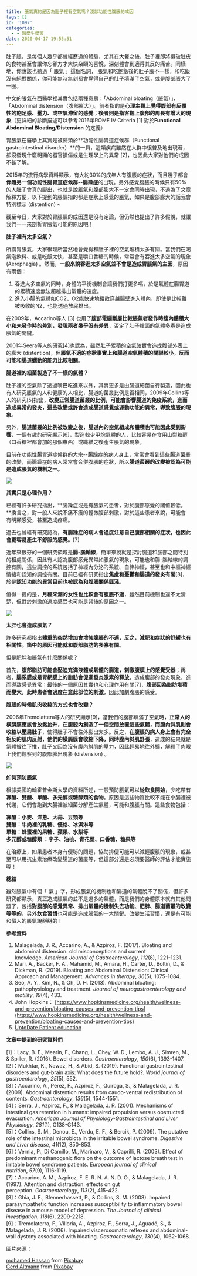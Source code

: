 ```yaml
---
title: 脹氣真的是因為肚子裡有空氣嗎？淺談功能性腹脹的成因
tags: []
id: '1097'
categories:
  - - 醫學生學習
date: 2020-04-17 19:55:51
---
```


肚子脹，是每個人幾乎都曾經歷過的體驗，尤其在大餐之後，肚子裡即將撐破肚皮的食物甚至會讓你忘卻方才大快朵頤的喜悅，深刻體會到適得其反的痛苦。同樣地，你應該也聽過「 脹氣 」這個名詞， 脹氣和吃飽飯後的肚子脹不一樣，和吃飯沒有絕對關係，你可能無時無刻都會覺得自己的肚子填滿了空氣，或是腹部脹大了一圈。

<!-- more -->

中文的脹氣在西醫學裡其實包括兩種意思：「Abdominal bloating（脹氣）」、「Abdominal distension（腹部膨大）」。前者指的是**心理主觀上覺得腹部有反覆性的飽足感、壓力、或空氣滯留的感覺**；**後者則是指客觀上腹部的周長有增大的現象**（更詳細的診斷描述可以參考2016年ROME IV Criteria \[1\] 對於**Functional Abdominal Bloating/Distension** 的定義）

胃脹氣在醫學上其實是被歸類於**功能性腸胃道症候群（Functional gastrointestinal disorder）**的一員，這類疾病雖然在人群中很普及地出現著，卻沒發現什麼明顯的器官損傷或是生理學上的異常 \[2\]，也因此大家對他們的成因不甚了解。

2015年的流行病學資料顯示，有大約30%的成年人有腹脹的症狀，而且幾乎都會**伴隨另一個功能性腸胃道症候群--腸躁症**的出現。另外感覺腹脹的時候只有50%的人肚子會真的膨出，也就是說脹氣和腹部膨大不一定會同時出現，不過為了文章解釋方便，以下提到的脹氣指的都是症狀上感覺的脹氣，如果是腹部膨大的話我會特別標示 (distention) ~

截至今日，大家對於胃脹氣的成因還是沒有定論，但仍然也提出了許多假說，就讓我們一一來剖析胃脹氣可能的原因吧！

**肚子裡有太多空氣？**

所謂胃脹氣，大家很理所當然地會覺得和肚子裡的空氣堆積太多有關。當我們在喝氣泡飲料、或是吃飯太快、甚至是嚼口香糖的時候，常常會有吞進太多空氣的現象 (Aerophagia) 。然而，**一般來說吞進太多空氣並不會是造成胃脹氣的主因**，原因有兩個：

1.  吞進太多空氣的同時，身體的平衡機制會讓我們打更多嗝，於是氣體在腸胃道的累積速度無法超越排出氣體的速度。
2.  進入小腸的氣體如CO2、O2能快速地擴散穿越腸壁進入體內，即使是比較難被吸收的N2，也能透過放屁排出。

在2009年，Accarino等人 \[3\] 也用了**腹部電腦斷層比較脹氣者發作時腹內體積大小和未發作時的差別，發現兩者幾乎沒有差異**，否定了肚子裡面的氣體多寡是造成脹氣的關鍵。

2001年Seera等人的研究\[4\]也認為，雖然肚子累積的空氣確實會造成腹部外表上的膨大 (distention)，但**脹氣不適的症狀事實上和腸道空氣體積的關聯較小，反而可能和腸道蠕動的能力比較相關**。

**腸道裡的細菌製造了不一樣的氣體？**

肚子裡的空氣除了透過嘴巴吃進來以外，其實更多是由腸道細菌自行製造，因此也有人研究脹氣的人和健康的人相比，腸道的菌叢比例是否相同，2009年Collins等人的研究\[5\]指出，**改變正常腸道菌叢的比例，可能會影響腸道的免疫系統，進而造成異常的發炎，這些改變或許會造成腸道感覺或運動功能的異常，導致腹脹的現象。**

另外，**腸道菌叢的比例被改變之後，腸道內的空氣組成和體積也可能因此受到影響**，一個有趣的研究顯示\[6\]，製造較少甲烷氣體的人，比較容易在食用山梨糖醇（口香糖裡都會加的那個東西）或纖維之後產生脹氣的現象。

目前在功能性腸胃道症候群的大宗--腸躁症的病人身上，常常會看到這些腸道菌叢的改變，而腸躁症的病人常常會合併腹脹的症狀，所以**腸道菌叢的改變被認為可能是造成脹氣的機制之一。**

![](http://medcytw.com/wp-content/uploads/2020/04/koli-bacteria-123081_640-e1587049210109.jpg)

**其實只是心理作用？**

已經有許多研究指出，**腸躁症或是有脹氣的患者，對於腹部感覺的閾值較低。**換言之，對一般人來說不痛不癢的輕微腹部刺激，對於這些患者來說，可能會有明顯感受，甚至造成疼痛。

過去也曾經有研究認為，**有腸躁症的病人會過度注意自己腹部相關的症狀，也因此會更容易產生不舒服的感覺。**\[7\]

近年來很夯的一個研究領域是**腸-腦軸線**，簡單來說就是探討腸道和腦部之間特別的相處關係，因此有人認為腹部感覺異常如脹氣的現象，可能也和腸-腦軸線的調控有關，這些調控的系統包括了神經內分泌的系統、自律神經，甚至也和中樞神經情緒和認知的調控有關。目前已經有研究指出**焦慮和憂鬱和腸道的發炎有關**\[8\]，於是**認知功能的異常目前也被認為和腹脹關係匪淺**。

值得一提的是，**月經來潮的女性也比較會有腹脹不適**，雖然目前機制也還不太清楚，但對於刺激的過度感受也可能是背後的原因之一。

![](http://medcytw.com/wp-content/uploads/2020/04/head-3001159_640-e1587049376680.jpg)

**太胖也會造成脹氣？**

許多研究都指出**體重的突然增加會增強腹脹的不適，反之，減肥和症狀的舒緩也有相關性。箇中的原因可能就和腹部脂肪的多寡有關**。

但是肥胖和脹氣有什麼關係呢？

首先，**腹部脂肪可能會壓迫充滿液體或氣體的腸道，刺激腹膜上的感覺受器**；再者，**腸系膜或是胃網膜上的脂肪會促進發炎激素的釋放**，造成腹部的發炎現象，進而導致感覺異常；最後的一個原因其實也和心理作用有關\[7\]，**腹部因為脂肪堆積而變大，此時患者會過度在意此部位的刺激**，因此加劇腹脹的感受。

**腹脹的時候肌肉收縮的方式也會改變？**

2006年Tremolattera等人的研究顯示\[9\]，當我們的腹部填滿了空氣時，**正常人的橫膈膜應該會放鬆抬升，在腹腔內創造了一個空間放置這些氣體，而腹內斜肌則會收縮以壓扁肚子**，使得肚子不會往外膨出太多。反之，**在腹脹的病人身上會有完全相反的肌肉反射，他們的橫膈膜會收縮下降，同時腹內斜肌舒張**，造成的結果就是氣體被往下推，肚子又因為沒有腹內斜肌的壓力，因此輕易地往外擴，解釋了肉眼上我們觀察到的腹部膨出現象 (distension) 。

![](https://i1.wp.com/medcytw.com/wp-content/uploads/2020/04/image.png?fit=900%2C571&ssl=1)

**如何預防脹氣**

根據美國約翰霍普金斯大學的資料所述，一般預防脹氣可以**從飲食開始**，少吃帶有**寡醣、雙醣、單醣、多元醇或糖醇類的食物**。原因是這些物質比較不能在小腸裡被代謝，它們會跑到大腸裡被細菌分解產生氣體，可能和腹脹有關。這些食物包括：

**寡醣：小麥、洋蔥、大蒜、豆類等  
雙醣：牛奶裡的乳糖、優格、冰淇淋等  
單糖：蜂蜜裡的果糖、蘋果、水梨等  
多元醇或糖醇類 ：李子、油桃、青花菜、口香糖、糖果等**

在治療上，如果患者本身有便秘的問題，協助排便可能可以減輕腹脹的現象，或甚至可以用抗生素治療改變腸道的菌叢等，但這部分還是必須要醫師的評估才能實施喔！

**總結**

雖然脹氣中有個「 氣 」字，形成脹氣的機制也和腸道的氣體脫不了關係，但許多研究都顯示，真正造成脹氣的並不是過多的氣體，而是我們的身體原本就有其他問題了，包括**對腹部的感覺異常、排出氣體的機制失去功能、肥胖、腸道菌叢的改變等等的**，另外**飲食習慣**也可能是造成脹氣的一大關鍵。改變生活習慣，還是有可能和惱人的脹氣說掰掰的！

**參考資料**

1.  Malagelada, J. R., Accarino, A., & Azpiroz, F. (2017). Bloating and abdominal distension: old misconceptions and current knowledge. _American Journal of Gastroenterology_, _112_(8), 1221-1231.
2.  Mari, A., Backer, F. A., Mahamid, M., Amara, H., Carter, D., Boltin, D., & Dickman, R. (2019). Bloating and Abdominal Distension: Clinical Approach and Management. _Advances in therapy_, _36_(5), 1075-1084.
3.  Seo, A. Y., Kim, N., & Oh, D. H. (2013). Abdominal bloating: pathophysiology and treatment. _Journal of neurogastroenterology and motility_, _19_(4), 433.
4.  John Hopkins： [https://www.hopkinsmedicine.org/health/wellness-and-prevention/bloating-causes-and-prevention-tips](https://www.hopkinsmedicine.org/health/wellness-and-prevention/bloating-causes-and-prevention-tips)
5.  [UptoDate Patient education](https://www.uptodate.com/contents/gas-and-bloating-the-basics?search=bloating&topicRef=2607&source=see_linkhttps://www.uptodate.com/contents/gas-and-bloating-the-basics?search=bloating&topicRef=2607&source=see_link)

**文章中提到的研究資料們**

\[1\]：Lacy, B. E., Mearin, F., Chang, L., Chey, W. D., Lembo, A. J., Simren, M., & Spiller, R. (2016). Bowel disorders. _Gastroenterology_, _150_(6), 1393-1407.  
\[2\]：Mukhtar, K., Nawaz, H., & Abid, S. (2019). Functional gastrointestinal disorders and gut-brain axis: What does the future hold?. _World journal of gastroenterology_, _25_(5), 552.  
\[3\]：Accarino, A., Perez, F., Azpiroz, F., Quiroga, S., & Malagelada, J. R. (2009). Abdominal distention results from caudo-ventral redistribution of contents. _Gastroenterology_, _136_(5), 1544-1551.  
\[4\]：Serra, J., Azpiroz, F., & Malagelada, J. R. (2001). Mechanisms of intestinal gas retention in humans: impaired propulsion versus obstructed evacuation. _American Journal of Physiology-Gastrointestinal and Liver Physiology_, _281_(1), G138-G143.  
\[5\]：Collins, S. M., Denou, E., Verdu, E. F., & Bercik, P. (2009). The putative role of the intestinal microbiota in the irritable bowel syndrome. _Digestive and Liver disease_, _41_(12), 850-853.  
\[6\]：Vernia, P., Di Camillo, M., Marinaro, V., & Caprilli, R. (2003). Effect of predominant methanogenic flora on the outcome of lactose breath test in irritable bowel syndrome patients. _European journal of clinical nutrition_, _57_(9), 1116-1119.  
\[7\]：Accarino, A. M., Azpiroz, F. E. R. N. A. N. D. O., & Malagelada, J. R. (1997). Attention and distraction: effects on gut perception. _Gastroenterology_, _113_(2), 415-422.  
\[8\]：Ghia, J. E., Blennerhassett, P., & Collins, S. M. (2008). Impaired parasympathetic function increases susceptibility to inflammatory bowel disease in a mouse model of depression. _The Journal of clinical investigation_, _118_(6), 2209-2218.  
\[9\]：Tremolaterra, F., Villoria, A., Azpiroz, F., Serra, J., Aguadé, S., & Malagelada, J. R. (2006). Impaired viscerosomatic reflexes and abdominal-wall dystony associated with bloating. _Gastroenterology_, _130_(4), 1062-1068.

圖片來源：

[mohamed Hassan](https://pixabay.com/users/mohamed_hassan-5229782/?utm_source=link-attribution&utm_medium=referral&utm_campaign=image&utm_content=3011213) from [Pixabay](https://pixabay.com/?utm_source=link-attribution&utm_medium=referral&utm_campaign=image&utm_content=3011213)  
[Gerd Altmann](https://pixabay.com/users/geralt-9301/?utm_source=link-attribution&utm_medium=referral&utm_campaign=image&utm_content=123081) from [Pixabay](https://pixabay.com/?utm_source=link-attribution&utm_medium=referral&utm_campaign=image&utm_content=123081)